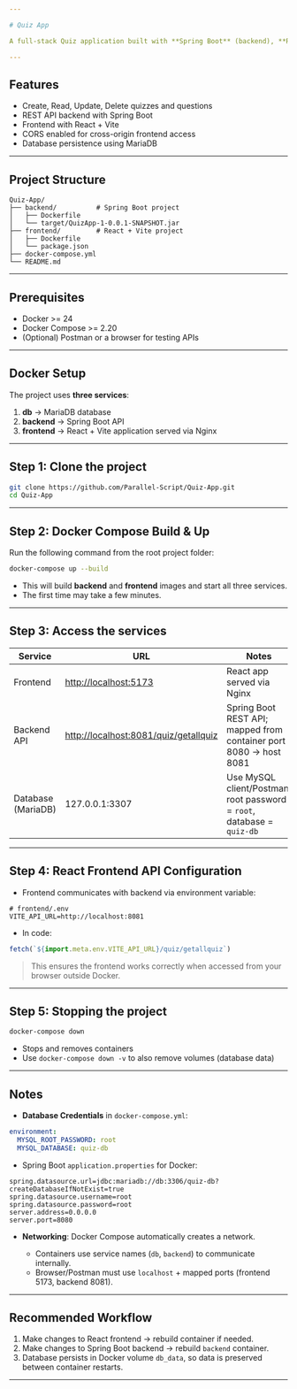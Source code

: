 ```yaml
---

# Quiz App

A full-stack Quiz application built with **Spring Boot** (backend), **React + Vite** (frontend), and **MariaDB** (database). The application is fully Dockerized using **Docker Compose**.

---
```


## Features

* Create, Read, Update, Delete quizzes and questions
* REST API backend with Spring Boot
* Frontend with React + Vite
* CORS enabled for cross-origin frontend access
* Database persistence using MariaDB

---

## Project Structure

```
Quiz-App/
├── backend/          # Spring Boot project
│   ├── Dockerfile
│   └── target/QuizApp-1-0.0.1-SNAPSHOT.jar
├── frontend/         # React + Vite project
│   ├── Dockerfile
│   └── package.json
├── docker-compose.yml
└── README.md
```

---

## Prerequisites

* Docker >= 24
* Docker Compose >= 2.20
* (Optional) Postman or a browser for testing APIs

---

## Docker Setup

The project uses **three services**:

1. **db** → MariaDB database
2. **backend** → Spring Boot API
3. **frontend** → React + Vite application served via Nginx

---

## Step 1: Clone the project

```bash
git clone https://github.com/Parallel-Script/Quiz-App.git
cd Quiz-App
```

---

## Step 2: Docker Compose Build & Up

Run the following command from the root project folder:

```bash
docker-compose up --build
```

* This will build **backend** and **frontend** images and start all three services.
* The first time may take a few minutes.

---

## Step 3: Access the services

| Service            | URL                                                                            | Notes                                                                  |
| ------------------ | ------------------------------------------------------------------------------ | ---------------------------------------------------------------------- |
| Frontend           | [http://localhost:5173](http://localhost:5173)                                 | React app served via Nginx                                             |
| Backend API        | [http://localhost:8081/quiz/getallquiz](http://localhost:8081/quiz/getallquiz) | Spring Boot REST API; mapped from container port 8080 → host 8081      |
| Database (MariaDB) | 127.0.0.1:3307                                                                 | Use MySQL client/Postman; root password = `root`, database = `quiz-db` |

---

## Step 4: React Frontend API Configuration

* Frontend communicates with backend via environment variable:

```env
# frontend/.env
VITE_API_URL=http://localhost:8081
```

* In code:

```js
fetch(`${import.meta.env.VITE_API_URL}/quiz/getallquiz`)
```

> This ensures the frontend works correctly when accessed from your browser outside Docker.

---

## Step 5: Stopping the project

```bash
docker-compose down
```

* Stops and removes containers
* Use `docker-compose down -v` to also remove volumes (database data)

---

## Notes

* **Database Credentials** in `docker-compose.yml`:

```yaml
environment:
  MYSQL_ROOT_PASSWORD: root
  MYSQL_DATABASE: quiz-db
```

* Spring Boot `application.properties` for Docker:

```properties
spring.datasource.url=jdbc:mariadb://db:3306/quiz-db?createDatabaseIfNotExist=true
spring.datasource.username=root
spring.datasource.password=root
server.address=0.0.0.0
server.port=8080
```

* **Networking**: Docker Compose automatically creates a network.

  * Containers use service names (`db`, `backend`) to communicate internally.
  * Browser/Postman must use `localhost` + mapped ports (frontend 5173, backend 8081).

---

## Recommended Workflow

1. Make changes to React frontend → rebuild container if needed.
2. Make changes to Spring Boot backend → rebuild `backend` container.
3. Database persists in Docker volume `db_data`, so data is preserved between container restarts.

---

